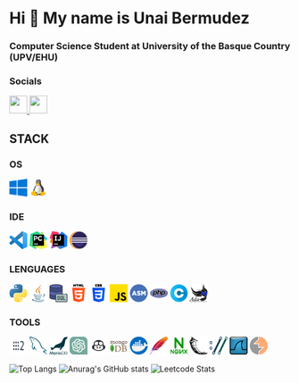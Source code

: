 # Hi 👋 My name is Unai Bermudez

### Computer Science Student at University of the Basque Country (UPV/EHU)

### Socials

<p align="left"> <a href="https://www.github.com/unaibermudez" target="_blank" rel="noreferrer"> <picture> <source media="(prefers-color-scheme: dark)" srcset="https://raw.githubusercontent.com/danielcranney/readme-generator/main/public/icons/socials/github-dark.svg" /> <source media="(prefers-color-scheme: light)" srcset="https://raw.githubusercontent.com/danielcranney/readme-generator/main/public/icons/socials/github.svg" /> <img src="https://raw.githubusercontent.com/danielcranney/readme-generator/main/public/icons/socials/github.svg" width="32" height="32" /> </picture> </a>  <a href="https://www.linkedin.com/in/unai-bermudez-osaba-708695269/" target="_blank" rel="noreferrer"> <picture> <source media="(prefers-color-scheme: dark)" srcset="https://raw.githubusercontent.com/danielcranney/readme-generator/main/public/icons/socials/linkedin-dark.svg" /> <source media="(prefers-color-scheme: light)" srcset="https://raw.githubusercontent.com/danielcranney/readme-generator/main/public/icons/socials/linkedin.svg" /> <img src="https://raw.githubusercontent.com/danielcranney/readme-generator/main/public/icons/socials/linkedin.svg" width="32" height="32" /> </picture> </a></p>

## STACK

### OS
<img src="img\os\windows.png"
width="32"
height="32"
title="Windows">
<img src="img\os\linux.png"
width="32"
height="32"
title="GNU/Linux">

### IDE
<img src="img\ide\vscode.png"
width="32"
height="32"
title="Visual Studio Code">
<img src="img\ide\pycharm.png"
width="32"
height="32"
title="PyCharm">
<img src="img\ide\intellij.png"
width="32"
height="32"
title="IntelliJ">
<img src="img\ide\eclipse.png"
width="32"
height="32"
title="Eclipse">

### LENGUAGES
<img src="img\pl\python.png"
width="32"
height="32"
title="Python">
<img src="img\pl\java.png"
width="32"
height="32"
title="Java">
<img src="img\pl\sql.png"
width="32"
height="32"
title="SQL">
<img src="img\pl\html.png"
width="32"
height="32"
title="HTML">
<img src="img\pl\css.png"
width="32"
height="32"
title="CSS">
<img src="img\pl\js.png"
width="32"
height="32"
title="JavaScript">
<img src="img\pl\asm.png"
width="32"
height="32"
title="Assembly">
<img src="img\pl\php.png"
width="32"
height="32"
title="PHP">
<img src="img\pl\c.png"
width="32"
height="32"
title="C">
<img src="img\pl\ada.png"
width="32"
height="32"
title="ADA">

### TOOLS
<img src="img\tools\ros2.png"
width="32"
height="32"
title="ROS2">
<img src="img\tools\mysql.png"
width="32"
height="32"
title="MySQL">
<img src="img\tools\mariadb.png"
width="32"
height="32"
title="MariaDB">
<img src="img\tools\gpt.png"
width="32"
height="32"
title="GPT">
<img src="img\tools\gc.png"
width="32"
height="32"
title="GitHub Copilot">
<img src="img\tools\mongodb.png"
width="32"
height="32"
title="MongoDB">
<img src="img\tools\docker.png"
width="32"
height="32"
title="Docker">
<img src="img\tools\apache.png"
width="32"
height="32"
title="Apache">
<img src="img\tools\nginx.png"
width="32"
height="32"
title="NGINX">
<img src="img/tools/flask.png"
width="32"
height="32"
title="Flask">
<img src="img\tools\curl.png"
width="32"
height="32"
title="curl">
<img src="img\tools\wireshark.png"
width="32"
height="32"
title="Wireshark">
<img src="img\tools\burpsuit.png"
width="32"
height="32"
title="Burpsuit">



![Top Langs](https://github-readme-stats.vercel.app/api/top-langs/?username=unaibermudez&layout=compact&theme=dark)  ![Anurag's GitHub stats](https://github-readme-stats.vercel.app/api?username=unaibermudez&show_icons=true&theme=dark) ![Leetcode Stats](https://leetcard.jacoblin.cool/unaibermudez001)


